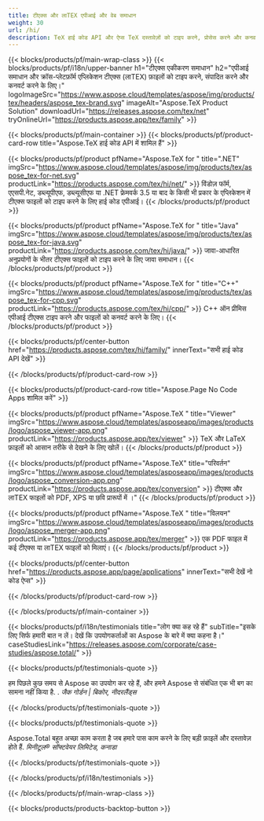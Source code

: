 ```yaml
---
title: टीएक्स और लाTEX एपीआई और वेब समाधान
weight: 30
url: /hi/
description: TeX हाई कोड API और ऐप्स TeX दस्तावेज़ों को टाइप करने, प्रोसेस करने और कनवर्ट करने के लिए। यह समाधान आउटपुट स्वरूपों के रूप में PDF, ईपीएस, SVG और अधिकांश छवि प्रारूपों का भी समर्थन करता है।
---
```


{{< blocks/products/pf/main-wrap-class >}}
{{< blocks/products/pf/i18n/upper-banner h1="टीएक्स एकीकरण समाधान" h2="एपीआई समाधान और क्रॉस-प्लेटफ़ॉर्म एप्लिकेशन टीएक्स (लाTEX) फ़ाइलों को टाइप करने, संपादित करने और कनवर्ट करने के लिए।" logoImageSrc="https://www.aspose.cloud/templates/aspose/img/products/tex/headers/aspose_tex-brand.svg" imageAlt="Aspose.TeX Product Solution" downloadUrl="https://releases.aspose.com/tex/net" tryOnlineUrl="https://products.aspose.app/tex/family" >}}

{{< blocks/products/pf/main-container >}}
{{< blocks/products/pf/product-card-row title="Aspose.TeX हाई कोड API में शामिल हैं" >}}

{{< blocks/products/pf/product pfName="Aspose.TeX for " title=".NET" imgSrc="https://www.aspose.cloud/templates/aspose/img/products/tex/aspose_tex-for-net.svg" productLink="https://products.aspose.com/tex/hi/net/" >}}
विंडोज़ फॉर्म, एएसपी.नेट, डब्ल्यूपीएफ, डब्ल्यूसीएफ या .NET फ्रेमवर्क 3.5 या बाद के किसी भी प्रकार के एप्लिकेशन में टीएक्स फाइलों को टाइप करने के लिए हाई कोड एपीआई।
{{< /blocks/products/pf/product >}}

{{< blocks/products/pf/product pfName="Aspose.TeX for " title="Java" imgSrc="https://www.aspose.cloud/templates/aspose/img/products/tex/aspose_tex-for-java.svg" productLink="https://products.aspose.com/tex/hi/java/" >}}
जावा-आधारित अनुप्रयोगों के भीतर टीएक्स फाइलों को टाइप करने के लिए जावा समाधान।
{{< /blocks/products/pf/product >}}

{{< blocks/products/pf/product pfName="Aspose.TeX for " title="C++" imgSrc="https://www.aspose.cloud/templates/aspose/img/products/tex/aspose_tex-for-cpp.svg" productLink="https://products.aspose.com/tex/hi/cpp/" >}}
C++ ऑन प्रीमिस एपीआई टीएक्स टाइप करने और फाइलों को कनवर्ट करने के लिए।
{{< /blocks/products/pf/product >}}

{{< blocks/products/pf/center-button href="https://products.aspose.com/tex/hi/family/" innerText="सभी हाई कोड API देखें" >}}

{{< /blocks/products/pf/product-card-row >}}

{{< blocks/products/pf/product-card-row title="Aspose.Page No Code Apps शामिल करें" >}}

{{< blocks/products/pf/product pfName="Aspose.TeX " title="Viewer" imgSrc="https://www.aspose.cloud/templates/asposeapp/images/products/logo/aspose_viewer-app.png" productLink="https://products.aspose.app/tex/viewer" >}}
TeX और LaTeX फ़ाइलों को आसान तरीके से देखने के लिए खोलें।
{{< /blocks/products/pf/product >}}

{{< blocks/products/pf/product pfName="Aspose.TeX" title="परिवर्तन" imgSrc="https://www.aspose.cloud/templates/asposeapp/images/products/logo/aspose_conversion-app.png" productLink="https://products.aspose.app/tex/conversion" >}}
टीएक्स और लाTEX फाइलों को PDF, XPS या छवि प्रारूपों में ।"
{{< /blocks/products/pf/product >}}

{{< blocks/products/pf/product pfName="Aspose.TeX " title="विलयन" imgSrc="https://www.aspose.cloud/templates/asposeapp/images/products/logo/aspose_merger-app.png" productLink="https://products.aspose.app/tex/merger" >}}
एक PDF फाइल में कई टीएक्स या लाTEX फाइलों को मिलाएं।
{{< /blocks/products/pf/product >}}

{{< blocks/products/pf/center-button href="https://products.aspose.app/page/applications" innerText="सभी देखें नो कोड ऐप्स" >}}

{{< /blocks/products/pf/product-card-row >}}

{{< /blocks/products/pf/main-container >}}

{{< blocks/products/pf/i18n/testimonials title="लोग क्या कह रहे हैं" subTitle="इसके लिए सिर्फ हमारी बात न लें। देखें कि उपयोगकर्ताओं का Aspose के बारे में क्या कहना है।" caseStudiesLink="https://releases.aspose.com/corporate/case-studies/aspose.total/" >}}

{{< blocks/products/pf/testimonials-quote >}}
<p class="first">
 हम पिछले कुछ समय से Aspose का उपयोग कर रहे हैं, और हमने Aspose से संबंधित एक भी बग का सामना नहीं किया है. .
 <em>
  जैक गोर्डन | बिकोर, नीदरलैंड्स
 </em>
</p>

{{< /blocks/products/pf/testimonials-quote >}}

{{< blocks/products/pf/testimonials-quote >}}
<p class="second">
 Aspose.Total बहुत अच्छा काम करता है जब हमारे पास काम करने के लिए बड़ी फ़ाइलें और दस्तावेज़ होते हैं.
 <em>
  मिनीटूल® सॉफ्टवेयर लिमिटेड, कनाडा
 </em>
</p>

{{< /blocks/products/pf/testimonials-quote >}}

{{< /blocks/products/pf/i18n/testimonials >}}

{{< /blocks/products/pf/main-wrap-class >}}

{{< blocks/products/products-backtop-button >}}